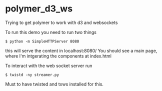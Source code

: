 # polymer_d3_ws
Trying to get polymer to work with d3 and websockets

To run this demo you need to run two things

```
$ python -m SimpleHTTPServer 8080
``` 

this will serve the content in localhost:8080/
You should see a main page, where I'm intgerating the components at index.html

To interact with the web socket server run 
```
$ twistd -ny streamer.py
```

Must to have twisted and txws installed for this.

